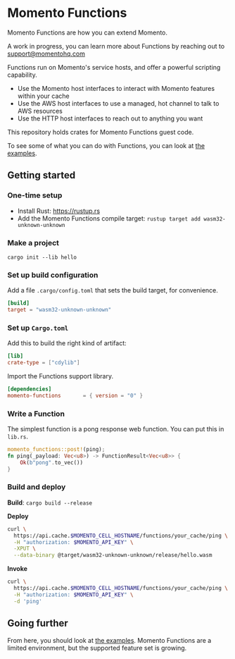 # Momento Functions
Momento Functions are how you can extend Momento.

A work in progress, you can learn more about Functions by reaching out to support@momentohq.com

Functions run on Momento's service hosts, and offer a powerful scripting capability.
* Use the Momento host interfaces to interact with Momento features within your cache
* Use the AWS host interfaces to use a managed, hot channel to talk to AWS resources
* Use the HTTP host interfaces to reach out to anything you want

This repository holds crates for Momento Functions guest code.

To see some of what you can do with Functions, you can look at [the examples](./momento-functions/examples/).

## Getting started
### One-time setup
* Install Rust: https://rustup.rs
* Add the Momento Functions compile target: `rustup target add wasm32-unknown-unknown`

### Make a project

`cargo init --lib hello`

### Set up build configuration
Add a file `.cargo/config.toml` that sets the build target, for convenience.
```toml
[build]
target = "wasm32-unknown-unknown"
```

### Set up `Cargo.toml`

Add this to build the right kind of artifact:
```toml
[lib]
crate-type = ["cdylib"]
```

Import the Functions support library.
```toml
[dependencies]
momento-functions       = { version = "0" }
```

### Write a Function
The simplest function is a pong response web function. You can put this in `lib.rs`.
```rust
momento_functions::post!(ping);
fn ping(_payload: Vec<u8>) -> FunctionResult<Vec<u8>> {
    Ok(b"pong".to_vec())
}
```

### Build and deploy
**Build**: `cargo build --release`

**Deploy**
```bash
curl \
  https://api.cache.$MOMENTO_CELL_HOSTNAME/functions/your_cache/ping \
  -H "authorization: $MOMENTO_API_KEY" \
  -XPUT \
  --data-binary @target/wasm32-unknown-unknown/release/hello.wasm
```

**Invoke**
```bash
curl \
  https://api.cache.$MOMENTO_CELL_HOSTNAME/functions/your_cache/ping \
  -H "authorization: $MOMENTO_API_KEY" \
  -d 'ping'
```

## Going further
From here, you should look at [the examples](./momento-functions/examples/). Momento Functions are a limited environment, but
the supported feature set is growing.
